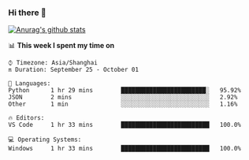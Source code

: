 ### Hi there 👋

<!--
**Yiwen-Chan/Yiwen-Chan** is a ✨ _special_ ✨ repository because its `README.md` (this file) appears on your GitHub profile.

Here are some ideas to get you started:

- 🔭 I’m currently working on ...
- 🌱 I’m currently learning ...
- 👯 I’m looking to collaborate on ...
- 🤔 I’m looking for help with ...
- 💬 Ask me about ...
- 📫 How to reach me: ...
- 😄 Pronouns: ...
- ⚡ Fun fact: ...
-->
[![Anurag's github stats](https://github-readme-stats.vercel.app/api?username=Yiwen-Chan)](https://github.com/anuraghazra/github-readme-stats)

📊 **This week I spent my time on**
<!--START_SECTION:waka-->
```text
⌚︎ Timezone: Asia/Shanghai
🔛 Duration: September 25 - October 01

💬 Languages: 
Python      1 hr 29 mins        ████████████████████████░   95.92% 
JSON        2 mins              ░░░░░░░░░░░░░░░░░░░░░░░░░   2.92% 
Other       1 min               ░░░░░░░░░░░░░░░░░░░░░░░░░   1.16%

🔥 Editors: 
VS Code     1 hr 33 mins        █████████████████████████   100.0%

💻 Operating Systems: 
Windows     1 hr 33 mins        █████████████████████████   100.0%
```
<!--END_SECTION:waka-->
